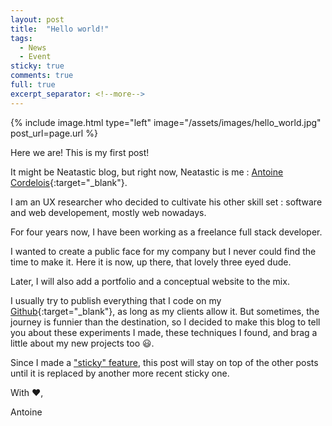 ```yaml
---
layout: post
title:  "Hello world!"
tags:
  - News
  - Event
sticky: true
comments: true
full: true
excerpt_separator: <!--more-->
---
```

{% include image.html type="left" image="/assets/images/hello_world.jpg" post_url=page.url %}

Here we are! This is my first post!

It might be Neatastic blog, but right now, Neatastic is me : [Antoine Cordelois](https://www.linkedin.com/in/antoine-cordelois/){:target="_blank"}.

I am an UX researcher who decided to cultivate his other skill set : software and web developement, mostly web nowadays.

For four years now, I have been working as a freelance full stack developer.

I wanted to create a public face for my company but I never could find the time to make it. Here it is now, up there, that lovely three eyed dude.

Later, I will also add a portfolio and a conceptual website to the mix.

I usually try to publish everything that I code on my [Github](https://github.com/Billybobbonnet){:target="_blank"}, as long as my clients allow it. But sometimes, the journey is funnier than the destination, so I decided to make this blog to tell you about these experiments I made, these techniques I found, and brag a little about my new projects too :smiley:.

Since I made a ["sticky" feature](/2017/05/31/sticky-posts.html), this post will stay on top of the other posts until it is replaced by another more recent sticky one.

With :heart:,

Antoine
